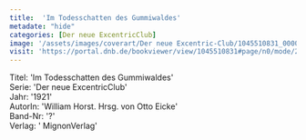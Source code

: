 ```yaml
---
title:  'Im Todesschatten des Gummiwaldes'
metadate: "hide"
categories: [Der neue ExcentricClub]
image: '/assets/images/coverart/Der neue Excentric-Club/1045510831_00000010.jpg'
visit: 'https://portal.dnb.de/bookviewer/view/1045510831#page/n0/mode/2up'
---
```

Titel: 'Im Todesschatten des Gummiwaldes' <br>
Serie: 'Der neue ExcentricClub' <br>
Jahr: '1921' <br>
AutorIn: 'William Horst. Hrsg. von Otto Eicke' <br>
Band-Nr: '?' <br>
Verlag: ' MignonVerlag'